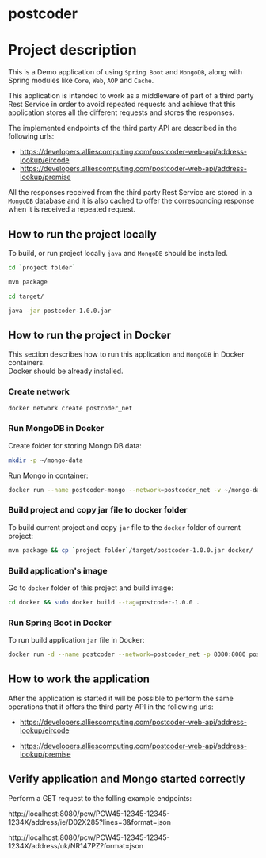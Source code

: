# postcoder

# Project description
This is a Demo application of using `Spring Boot` and `MongoDB`, along with Spring modules like `Core`, `Web`, `AOP` and `Cache`.

This application is intended to work as a middleware of part of a third party Rest Service in order to avoid repeated requests and achieve that this application stores all the different requests and stores the responses.

The implemented endpoints of the third party API are described in the following urls:
- https://developers.alliescomputing.com/postcoder-web-api/address-lookup/eircode
- https://developers.alliescomputing.com/postcoder-web-api/address-lookup/premise

All the responses received from the third party Rest Service are stored in a `MongoDB` database and it is also cached to offer the corresponding response when it is received a repeated request. 

## How to run the project locally
To build, or run project locally `java` and `MongoDB` should be installed.
```bash
cd `project folder`
```
```bash
mvn package
```
```bash
cd target/
```
```bash
java -jar postcoder-1.0.0.jar
```

## How to run the project in Docker
This section describes how to run this application and `MongoDB` in Docker containers.   
Docker should be already installed.

### Create network
```bash
docker network create postcoder_net
```

### Run MongoDB in Docker
Create folder for storing Mongo DB data:
```bash
mkdir -p ~/mongo-data
```

Run Mongo in container:
```bash
docker run --name postcoder-mongo --network=postcoder_net -v ~/mongo-data:/data/db -d mongo
```

### Build project and copy jar file to docker folder
To build current project and copy `jar` file to the `docker` folder of current project:
```bash
mvn package && cp `project folder`/target/postcoder-1.0.0.jar docker/
```

### Build application's image
Go to `docker` folder of this project and build image:
```bash
cd docker && sudo docker build --tag=postcoder-1.0.0 .
```
### Run Spring Boot in Docker
To run build application `jar` file in Docker:
```bash
docker run -d --name postcoder --network=postcoder_net -p 8080:8080 postcoder-1.0.0
```

## How to work the application
After the application is started it will be possible to perform the same operations that it offers the third party API in the following urls:
- https://developers.alliescomputing.com/postcoder-web-api/address-lookup/eircode

- https://developers.alliescomputing.com/postcoder-web-api/address-lookup/premise

## Verify application and Mongo started correctly
Perform a GET request to the folling example endpoints:

http://localhost:8080/pcw/PCW45-12345-12345-1234X/address/ie/D02X285?lines=3&format=json

http://localhost:8080/pcw/PCW45-12345-12345-1234X/address/uk/NR147PZ?format=json
